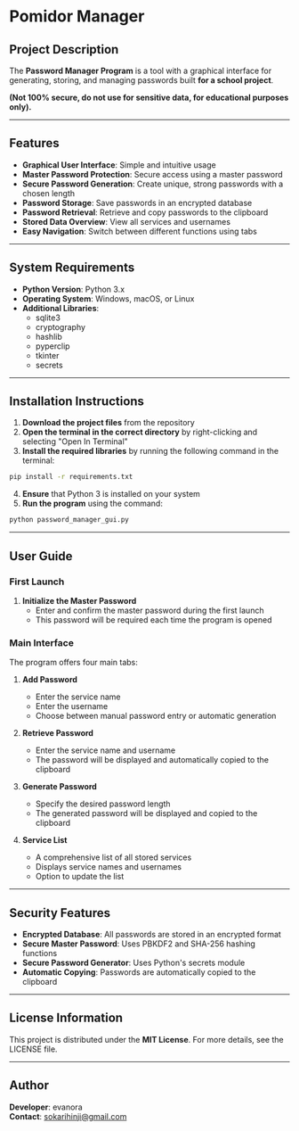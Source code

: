 # Pomidor Manager

## Project Description
The **Password Manager Program** is a tool with a graphical interface for generating, storing, and managing passwords built **for a school project**.

**(Not 100% secure, do not use for sensitive data, for educational purposes only).**

---

## Features

- **Graphical User Interface**: Simple and intuitive usage
- **Master Password Protection**: Secure access using a master password
- **Secure Password Generation**: Create unique, strong passwords with a chosen length
- **Password Storage**: Save passwords in an encrypted database
- **Password Retrieval**: Retrieve and copy passwords to the clipboard
- **Stored Data Overview**: View all services and usernames
- **Easy Navigation**: Switch between different functions using tabs

---

## System Requirements

- **Python Version**: Python 3.x
- **Operating System**: Windows, macOS, or Linux
- **Additional Libraries**:
  - sqlite3
  - cryptography
  - hashlib
  - pyperclip
  - tkinter
  - secrets

---

## Installation Instructions

1. **Download the project files** from the repository
2. **Open the terminal in the correct directory** by right-clicking and selecting "Open In Terminal"
3. **Install the required libraries** by running the following command in the terminal:
```bash
pip install -r requirements.txt
```
4. **Ensure** that Python 3 is installed on your system
5. **Run the program** using the command:
```bash
python password_manager_gui.py
```

---

## User Guide

### First Launch
1. **Initialize the Master Password**
   - Enter and confirm the master password during the first launch
   - This password will be required each time the program is opened

### Main Interface
The program offers four main tabs:

1. **Add Password**
   - Enter the service name
   - Enter the username
   - Choose between manual password entry or automatic generation

2. **Retrieve Password**
   - Enter the service name and username
   - The password will be displayed and automatically copied to the clipboard

3. **Generate Password**
   - Specify the desired password length
   - The generated password will be displayed and copied to the clipboard

4. **Service List**
   - A comprehensive list of all stored services
   - Displays service names and usernames
   - Option to update the list

---

## Security Features

- **Encrypted Database**: All passwords are stored in an encrypted format
- **Secure Master Password**: Uses PBKDF2 and SHA-256 hashing functions
- **Secure Password Generator**: Uses Python's secrets module
- **Automatic Copying**: Passwords are automatically copied to the clipboard

---

## License Information

This project is distributed under the **MIT License**. For more details, see the LICENSE file.

---

## Author

**Developer**: evanora  
**Contact**: [sokarihinji@gmail.com](mailto:sokarihinji@gmail.com)
